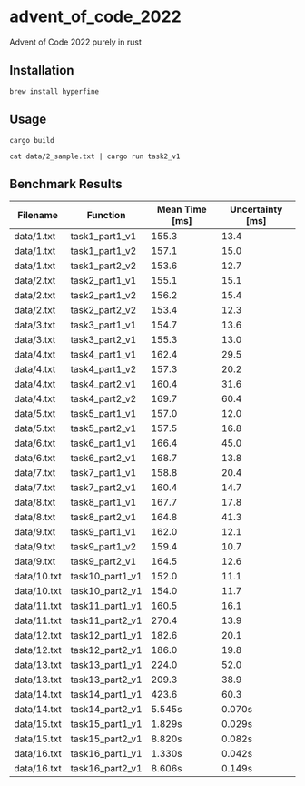 # advent_of_code_2022
Advent of Code 2022 purely in rust


## Installation

```shell
brew install hyperfine
```

## Usage

```shell
cargo build
```

```shell
cat data/2_sample.txt | cargo run task2_v1 
```

## Benchmark Results

| Filename | Function | Mean Time [ms] | Uncertainty [ms] |
|----------|----------|-----------|-------------|
| data/1.txt | task1_part1_v1 | 155.3 | 13.4 |
| data/1.txt | task1_part1_v2 | 157.1 | 15.0 |
| data/1.txt | task1_part2_v2 | 153.6 | 12.7 |
| data/2.txt | task2_part1_v1 | 155.1 | 15.1 |
| data/2.txt | task2_part1_v2 | 156.2 | 15.4 |
| data/2.txt | task2_part2_v2 | 153.4 | 12.3 |
| data/3.txt | task3_part1_v1 | 154.7 | 13.6 |
| data/3.txt | task3_part2_v1 | 155.3 | 13.0 |
| data/4.txt | task4_part1_v1 | 162.4 | 29.5 |
| data/4.txt | task4_part1_v2 | 157.3 | 20.2 |
| data/4.txt | task4_part2_v1 | 160.4 | 31.6 |
| data/4.txt | task4_part2_v2 | 169.7 | 60.4 |
| data/5.txt | task5_part1_v1 | 157.0 | 12.0 |
| data/5.txt | task5_part2_v1 | 157.5 | 16.8 |
| data/6.txt | task6_part1_v1 | 166.4 | 45.0 |
| data/6.txt | task6_part2_v1 | 168.7 | 13.8 |
| data/7.txt | task7_part1_v1 | 158.8 | 20.4 |
| data/7.txt | task7_part2_v1 | 160.4 | 14.7 |
| data/8.txt | task8_part1_v1 | 167.7 | 17.8 |
| data/8.txt | task8_part2_v1 | 164.8 | 41.3 |
| data/9.txt | task9_part1_v1 | 162.0 | 12.1 |
| data/9.txt | task9_part1_v2 | 159.4 | 10.7 |
| data/9.txt | task9_part2_v1 | 164.5 | 12.6 |
| data/10.txt | task10_part1_v1 | 152.0 | 11.1 |
| data/10.txt | task10_part2_v1 | 154.0 | 11.7 |
| data/11.txt | task11_part1_v1 | 160.5 | 16.1 |
| data/11.txt | task11_part2_v1 | 270.4 | 13.9 |
| data/12.txt | task12_part1_v1 | 182.6 | 20.1 |
| data/12.txt | task12_part2_v1 | 186.0 | 19.8 |
| data/13.txt | task13_part1_v1 | 224.0 | 52.0 |
| data/13.txt | task13_part2_v1 | 209.3 | 38.9 |
| data/14.txt | task14_part1_v1 | 423.6 | 60.3 |
| data/14.txt | task14_part2_v1 | 5.545s | 0.070s |
| data/15.txt | task15_part1_v1 | 1.829s | 0.029s|
| data/15.txt | task15_part2_v1 | 8.820s | 0.082s|
| data/16.txt | task16_part1_v1 | 1.330s | 0.042s |
| data/16.txt | task16_part2_v1 | 8.606s | 0.149s |